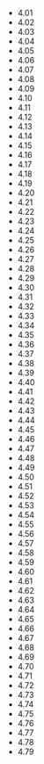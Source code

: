 - 4.01
- 4.02
- 4.03
- 4.04
- 4.05
- 4.06
- 4.07
- 4.08
- 4.09
- 4.10
- 4.11
- 4.12
- 4.13
- 4.14
- 4.15
- 4.16
- 4.17
- 4.18
- 4.19
- 4.20
- 4.21
- 4.22
- 4.23
- 4.24
- 4.25
- 4.26
- 4.27
- 4.28
- 4.29
- 4.30
- 4.31
- 4.32
- 4.33
- 4.34
- 4.35
- 4.36
- 4.37
- 4.38
- 4.39
- 4.40
- 4.41
- 4.42
- 4.43
- 4.44
- 4.45
- 4.46
- 4.47
- 4.48
- 4.49
- 4.50
- 4.51
- 4.52
- 4.53
- 4.54
- 4.55
- 4.56
- 4.57
- 4.58
- 4.59
- 4.60
- 4.61
- 4.62
- 4.63
- 4.64
- 4.65
- 4.66
- 4.67
- 4.68
- 4.69
- 4.70
- 4.71
- 4.72
- 4.73
- 4.74
- 4.75
- 4.76
- 4.77
- 4.78
- 4.79
